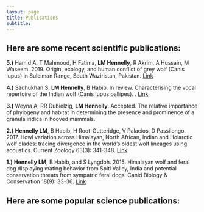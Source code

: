 ```yaml
---
layout: page
title: Publications
subtitle: 
---
```


## Here are some recent scientific publications:

**5.)** Hamid A, T Mahmood, H Fatima, **LM Hennelly**, R Akrim, A Hussain, M
Waseem. 2019. Origin, ecology, and human conflict of grey wolf (Canis lupus) in
Suleiman Range, South Waziristan, Pakistan. <Mammalia> [Link](https://www.degruyter.com/view/j/mamm.ahead-of-print/mammalia-2018-0167/mammalia-2018-0167.xml)

**4.)** Sadhukhan S, **LM Hennelly**, B Habib. In review. Characterising the vocal
repertoire of the Indian wolf (Canis lupus pallipes). <Plos One>. [Link](https://www.biorxiv.org/content/10.1101/612507v1?rss=1)

**3.)** Weyna A, RR Dubielzig, **LM Hennelly**. Accepted. The relative importance of
phylogeny and habitat in determining the presence and prominence of a granula
iridica in hooved mammals. <Veterinary Ophthalmology>

**2.)** **Hennelly LM**, B Habib, H Root-Gutteridge, V Palacios, D Passilongo. 2017.
Howl variation across Himalayan, North African, Indian and Holarctic wolf
clades: tracing divergence in the world’s oldest wolf lineages using acoustics.
Current Zoology 63(3): 341-348. [Link](https://academic.oup.com/cz/article/63/3/341/3002317)

**1.)** **Hennelly LM**, B Habib, and S Lyngdoh. 2015. Himalayan wolf and feral dog
displaying mating behavior from Spiti Valley, India and potential conservation
threats from sympatric feral dogs. Canid Biology & Conservation 18(9): 33-36. [Link](https://www.canids.org/CBC/18/Mating_of_Himalayan_wolf_and_feral_dog.pdf)

## Here are some popular science publications: 







